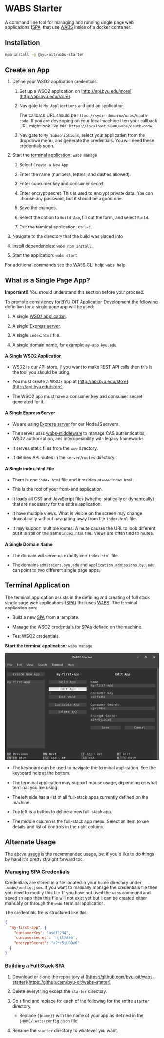 # WABS Starter

A command line tool for managing and running single page web applications ([SPA](#what-is-a-single-page-app)) that use [WABS](https://github.com/byu-oit/wabs-middleware) inside of a docker container.

## Installation

```sh
npm install -g @byu-oit/wabs-starter
```

## Create an App

1. Define your WSO2 application credentials.

    1. Set up a WSO2 application on [http://api.byu.edu/store](http://api.byu.edu/store).

    2. Navigate to `My Applications` and add an application.

        The callback URL should be `https://<your-domain>/wabs/oauth-code`. If you are developing on your local machine then your callback URL might look like this: `https://localhost:8080/wabs/oauth-code`.

    3. Navigate to `My Subscriptions`, select your application from the dropdown menu, and generate the credentials. You will need these credentials soon.

2. Start the [terminal application](#terminal-application): `wabs manage`

    1. Select `Create a New App`.

    2. Enter the name (numbers, letters, and dashes allowed).

    3. Enter consumer key and consumer secret.

    4. Enter encrypt secret. This is used to encrypt private data. You can choose any password, but it should be a good one.

    5. Save the changes.

    6. Select the option to `Build App`, fill out the form, and select `Build`.

    7. Exit the terminal application: `Ctrl-C`.

3. Navigate to the directory that the build was placed into.

4. Install dependencies: `wabs npm install`.

5. Start the application: `wabs start`

For additional commands see the WABS CLI help: `wabs help`





## What is a Single Page App?

**Important!!** You should understand this section before your proceed.

To promote consistency for BYU OIT Application Development the following definition for a single page app will be used:

1. A single [WSO2 application](http://api.byu.edu/store).

2. A single [Express server](http://expressjs.com).

3. A single `index.html` file.

4. A single domain name, for example: `my-app.byu.edu`.

#### A Single WSO2 Application

- WSO2 is our API store. If you want to make REST API calls then this is the tool you should be using.

- You must create a WSO2 app at [http://api.byu.edu/store](http://api.byu.edu/store).

- The WSO2 app must have a consumer key and consumer secret generated for it.

#### A Single Express Server

- We are using [Express server](http://expressjs.com) for our NodeJS servers.

- The server uses [wabs-middleware](https://github.com/byu-oit/wabs-middleware) to manage CAS authentication, WSO2 authorization, and interoperability with legacy frameworks.

- It serves static files from the `www` directory.

- It defines API routes in the `server/routes` directory.

#### A Single index.html File

- There is one `index.html` file and it resides at `www/index.html`.

- This is the root of your front-end application.

- It loads all CSS and JavaScript files (whether statically or dynamically) that are necessary for the entire application.

- It have multiple views. What is visible on the screen may change dramatically without navigating away from the `index.html` file.

- It may support multiple routes. A route causes the URL to look different but it is still on the same `index.html` file. Views are often tied to routes.

#### A Single Domain Name

- The domain will serve up exactly one `index.html` file.

- The domains `admissions.byu.edu` and `application.admissions.byu.edu` can point to two different single page apps.

## Terminal Application

The terminal application assists in the defining and creating of full stack single page web applications ([SPA](#what-is-a-single-page-app)) that uses [WABS](https://github.com/byu-oit/wabs-middleware). The terminal application can:

- Build a new [SPA](./starter/README.md) from a template.

- Manage the WSO2 credentials for [SPAs](./starter/README.md) defined on the machine.

- Test WSO2 credentials.

**Start the terminal application:** `wabs manage`

![App Screenshot](./terminal.png)

- The keyboard can be used to navigate the terminal application. See the keyboard help at the bottom.

- The terminal application may support mouse usage, depending on what terminal you are using.

- The left side has a list of all full-stack apps currently defined on the machine.

- Top left is a button to define a new full-stack app.

- The middle column is the full-stack app menu. Select an item to see details and list of controls in the right column.

## Alternate Usage

The above [usage](#usage) is the recommended usage, but if you'd like to do things by hand it's pretty straight forward too.

### Managing SPA Credentials

Credentials are stored in a file located in your home directory under `.wabs/config.json`. If you want to manually manage the credentials file then you need to modify this file. If you have not used the `wabs` command and saved an app then this file will not exist yet but it can be created either manually or through the `wabs` terminal application.

The credentials file is structured like this:

```json
{
  "my-first-app": {
    "consumerKey": "asdf1234",
    "consumerSecret": "hjkl7890",
    "encryptSecret": "a2*r5jLDOx0"
  }
}
```

### Building a Full Stack SPA

1. Download or clone the repository at [https://github.com/byu-oit/wabs-starter](https://github.com/byu-oit/wabs-starter)

2. Delete everything except the `starter` directory.

3. Do a find and replace for each of the following for the entire `starter` directory.

    - Replace `{{name}}` with the name of your app as defined in the `$HOME/.wabs/config.json` file.
    
4. Rename the `starter` directory to whatever you want.
